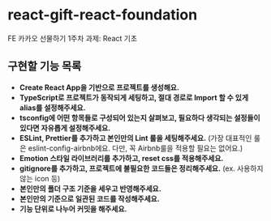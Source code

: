 # react-gift-react-foundation
FE 카카오 선물하기 1주차 과제: React 기초

## 구현할 기능 목록

- **Create React App을 기반으로 프로젝트를 생성해요.**
- **TypeScript로 프로젝트가 동작되게 세팅하고, 절대 경로로 Import 할 수 있게 alias를 설정해주세요.**
- **tsconfig에 어떤 항목들로 구성되어 있는지 살펴보고, 필요하다 생각되는 설정들이 있다면 자유롭게 설정해주세요.**
- **ESLint, Prettier를 추가하고 본인만의 Lint 룰을 세팅해주세요.** (가장 대표적인 룰은 eslint-config-airbnb에요. 다만, 꼭 Airbnb룰을 적용할 필요는 없어요.)
- **Emotion 스타일 라이브러리를 추가하고, reset css를 적용해주세요.**
- **gitignore를 추가하고, 프로젝트에 불필요한 코드들은 정리해주세요.** (ex. 사용하지 않는 icon 등)
- **본인만의 폴더 구조 기준을 세우고 반영해주세요.**
- **본인만의 기준으로 일관된 코드를 작성해주세요.**
- **기능 단위로 나누어 커밋을 해주세요.**